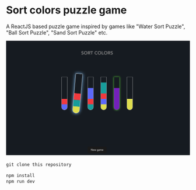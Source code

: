 # Sort colors puzzle game

A ReactJS based puzzle game inspired by games like "Water Sort Puzzle", "Ball Sort Puzzle", "Sand Sort Puzzle" etc.

![color-sort-puzzle-previex](public/preview.png)

```
git clone this repository
```

```
npm install
npm run dev
```
